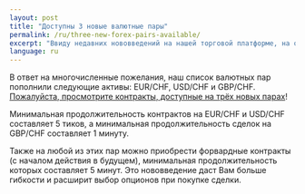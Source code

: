```yaml
---
layout: post
title: "Доступны 3 новые валютные пары"
permalink: /ru/three-new-forex-pairs-available/
excerpt: "Ввиду недавних нововведений на нашей торговой платформе, на отдельных рынках стали доступны контракты со спредами."
language: ru
---
```


В ответ на многочисленные пожелания, наш список валютных пар пополнили следующие активы: EUR/CHF, USD/CHF и GBP/CHF. [Пожалуйста, просмотрите контракты, доступные на трёх новых парах](ttps://www.binary.com/)!

Минимальная продолжительность контрактов на EUR/CHF и USD/CHF составляет 5 тиков, а минимальная продолжительность сделок на GBP/CHF составляет 1 минуту.

Также на любой из этих пар можно приобрести форвардные контракты (с началом действия в будущем), минимальная продолжительность которых составляет 5 минут. Это нововведение даст Вам больше гибкости и расширит выбор опционов при покупке сделки.
